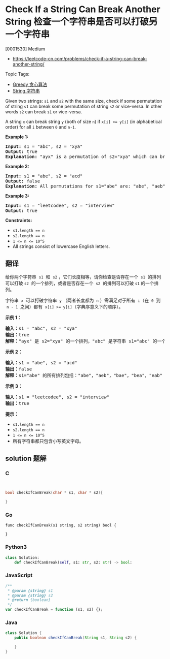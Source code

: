 # Check If a String Can Break Another String 检查一个字符串是否可以打破另一个字符串

[0001530] Medium

- https://leetcode-cn.com/problems/check-if-a-string-can-break-another-string/

Topic Tags:

- [Greedy 贪心算法](https://leetcode-cn.com/tag/greedy/)
- [String 字符串](https://leetcode-cn.com/tag/string/)

Given two strings: `s1` and `s2` with the same size, check if some permutation of string `s1` can break some permutation of string `s2` or vice-versa. In other words `s2` can break `s1` or vice-versa.

A string `x` can break string `y` (both of size `n`) if `x[i] >= y[i]` (in alphabetical order) for all `i` between `0` and `n-1`.

**Example 1:**

<pre><strong>Input:</strong> s1 = "abc", s2 = "xya"
<strong>Output:</strong> true
<strong>Explanation:</strong> "ayx" is a permutation of s2="xya" which can break to string "abc" which is a permutation of s1="abc".
</pre>

**Example 2:**

<pre><strong>Input:</strong> s1 = "abe", s2 = "acd"
<strong>Output:</strong> false 
<strong>Explanation:</strong> All permutations for s1="abe" are: "abe", "aeb", "bae", "bea", "eab" and "eba" and all permutation for s2="acd" are: "acd", "adc", "cad", "cda", "dac" and "dca". However, there is not any permutation from s1 which can break some permutation from s2 and vice-versa.
</pre>

**Example 3:**

<pre><strong>Input:</strong> s1 = "leetcodee", s2 = "interview"
<strong>Output:</strong> true
</pre>

**Constraints:**

- `s1.length == n`
- `s2.length == n`
- `1 <= n <= 10^5`
- All strings consist of lowercase English letters.

## 翻译

给你两个字符串  `s1`  和  `s2` ，它们长度相等，请你检查是否存在一个  `s1`  的排列可以打破 `s2`  的一个排列，或者是否存在一个  `s2`  的排列可以打破 `s1` 的一个排列。

字符串  `x`  可以打破字符串  `y` （两者长度都为  `n` ）需满足对于所有  `i`（在  `0`  到  `n - 1`  之间）都有  `x[i] >= y[i]`（字典序意义下的顺序）。

**示例 1：**

<pre><strong>输入：</strong>s1 = "abc", s2 = "xya"
<strong>输出：</strong>true
<strong>解释：</strong>"ayx" 是 s2="xya" 的一个排列，"abc" 是字符串 s1="abc" 的一个排列，且 "ayx" 可以打破 "abc" 。
</pre>

**示例 2：**

<pre><strong>输入：</strong>s1 = "abe", s2 = "acd"
<strong>输出：</strong>false 
<strong>解释：</strong>s1="abe" 的所有排列包括："abe"，"aeb"，"bae"，"bea"，"eab" 和 "eba" ，s2="acd" 的所有排列包括："acd"，"adc"，"cad"，"cda"，"dac" 和 "dca"。然而没有任何 s1 的排列可以打破 s2 的排列。也没有 s2 的排列能打破 s1 的排列。
</pre>

**示例 3：**

<pre><strong>输入：</strong>s1 = "leetcodee", s2 = "interview"
<strong>输出：</strong>true
</pre>

**提示：**

- `s1.length == n`
- `s2.length == n`
- `1 <= n <= 10^5`
- 所有字符串都只包含小写英文字母。

## solution 题解

### C

```c


bool checkIfCanBreak(char * s1, char * s2){

}
```

### Go

```golang
func checkIfCanBreak(s1 string, s2 string) bool {

}
```

### Python3

```python
class Solution:
    def checkIfCanBreak(self, s1: str, s2: str) -> bool:
```

### JavaScript

```javascript
/**
 * @param {string} s1
 * @param {string} s2
 * @return {boolean}
 */
var checkIfCanBreak = function (s1, s2) {};
```

### Java

```java
class Solution {
    public boolean checkIfCanBreak(String s1, String s2) {

    }
}
```
